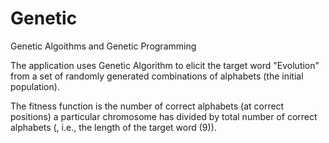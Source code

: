 # Genetic
Genetic Algoithms and Genetic Programming

The application uses Genetic Algorithm to elicit the target word "Evolution" from a set of randomly generated combinations of alphabets (the initial population).

The fitness function is the number of correct alphabets (at correct positions) a particular chromosome has divided by total number of correct alphabets (, i.e., the length of the target word (9)).
